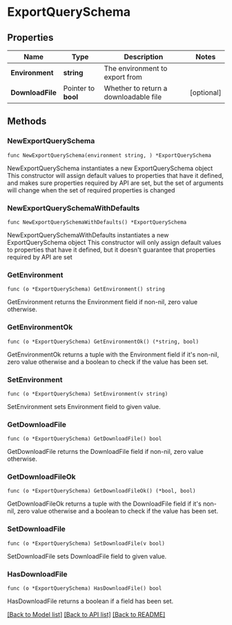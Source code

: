 # ExportQuerySchema

## Properties

Name | Type | Description | Notes
------------ | ------------- | ------------- | -------------
**Environment** | **string** | The environment to export from | 
**DownloadFile** | Pointer to **bool** | Whether to return a downloadable file | [optional] 

## Methods

### NewExportQuerySchema

`func NewExportQuerySchema(environment string, ) *ExportQuerySchema`

NewExportQuerySchema instantiates a new ExportQuerySchema object
This constructor will assign default values to properties that have it defined,
and makes sure properties required by API are set, but the set of arguments
will change when the set of required properties is changed

### NewExportQuerySchemaWithDefaults

`func NewExportQuerySchemaWithDefaults() *ExportQuerySchema`

NewExportQuerySchemaWithDefaults instantiates a new ExportQuerySchema object
This constructor will only assign default values to properties that have it defined,
but it doesn't guarantee that properties required by API are set

### GetEnvironment

`func (o *ExportQuerySchema) GetEnvironment() string`

GetEnvironment returns the Environment field if non-nil, zero value otherwise.

### GetEnvironmentOk

`func (o *ExportQuerySchema) GetEnvironmentOk() (*string, bool)`

GetEnvironmentOk returns a tuple with the Environment field if it's non-nil, zero value otherwise
and a boolean to check if the value has been set.

### SetEnvironment

`func (o *ExportQuerySchema) SetEnvironment(v string)`

SetEnvironment sets Environment field to given value.


### GetDownloadFile

`func (o *ExportQuerySchema) GetDownloadFile() bool`

GetDownloadFile returns the DownloadFile field if non-nil, zero value otherwise.

### GetDownloadFileOk

`func (o *ExportQuerySchema) GetDownloadFileOk() (*bool, bool)`

GetDownloadFileOk returns a tuple with the DownloadFile field if it's non-nil, zero value otherwise
and a boolean to check if the value has been set.

### SetDownloadFile

`func (o *ExportQuerySchema) SetDownloadFile(v bool)`

SetDownloadFile sets DownloadFile field to given value.

### HasDownloadFile

`func (o *ExportQuerySchema) HasDownloadFile() bool`

HasDownloadFile returns a boolean if a field has been set.


[[Back to Model list]](../README.md#documentation-for-models) [[Back to API list]](../README.md#documentation-for-api-endpoints) [[Back to README]](../README.md)


